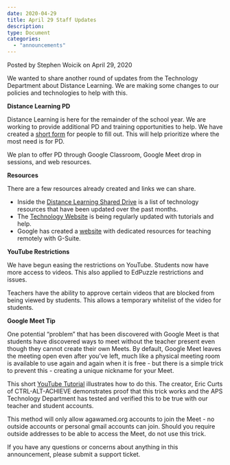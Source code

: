 ```yaml
---
date: 2020-04-29
title: April 29 Staff Updates
description:
type: Document
categories:
  - "announcements"
---
```

Posted by Stephen Woicik on April 29, 2020

We wanted to share another round of updates from the Technology Department about Distance Learning. We are making some changes to our policies and technologies to help with this. 

**Distance Learning PD**

Distance Learning is here for the remainder of the school year. We are working to provide additional PD and training opportunities to help. We have created a [short form](https://forms.gle/TnC2nqQYUzZ25D6GA) for people to fill out. This will help prioritize where the most need is for PD. 

We plan to offer PD through Google Classroom, Google Meet drop in sessions, and web resources.

**Resources**

There are a few resources already created and links we can share. 
- Inside the [Distance Learning Shared Drive](https://drive.google.com/drive/folders/1Uhg8YJyQlmkmZpjCwaaq8uIh5lLceRjV) is a list of technology resources that have been updated over the past months. 
- The [Technology Website](https://tech.agawamed.org/) is being regularly updated with tutorials and help. 
- Google has created a [website](https://teachfromhome.google/intl/en/) with dedicated resources for teaching remotely with G-Suite.

**YouTube Restrictions**

We have begun easing the restrictions on YouTube. Students now have more access to videos. This also applied to EdPuzzle restrictions and issues. 

Teachers have the ability to approve certain videos that are blocked from being viewed by students. This allows a temporary whitelist of the video for students. 

**Google Meet Tip**

One potential “problem” that has been discovered with Google Meet is that students have discovered ways to meet without the teacher present even though they cannot create their own Meets. By default, Google Meet leaves the meeting open even after you’ve left, much like a physical meeting room is available to use again and again when it is free - but there is a simple trick to prevent this - creating a unique nickname for your Meet.

This short [YouTube Tutorial](https://youtu.be/Ylx_DR0CRGM) illustrates how to do this. The creator, Eric Curts of CTRL-ALT-ACHIEVE demonstrates proof that this trick works and the APS Technology Department has tested and verified this to be true with our teacher and student accounts.

This method will only allow agawamed.org accounts to join the Meet - no outside accounts or personal gmail accounts can join. Should you require outside addresses to be able to access the Meet, do not use this trick. 

If you have any questions or concerns about anything in this announcement, please submit a support ticket.
